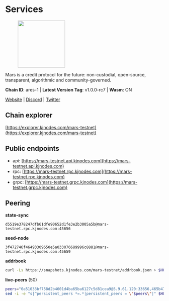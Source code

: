# Services

<figure><img src="https://raw.githubusercontent.com/kj89/testnet_manuals/main/pingpub/logos/mars.png" width="150" alt=""><figcaption></figcaption></figure>

Mars is a credit protocol for the future: non-custodial,  open-source, transparent, algorithmic and community-governed.

**Chain ID**: ares-1 | **Latest Version Tag**: v1.0.0-rc7 | **Wasm**: ON

[Website](https://marsprotocol.io) | [Discord](https://discord.gg/marsprotocol) | [Twitter](https://twitter.com/mars_protocol)




## Chain explorer
[https://explorer.kjnodes.com/mars-testnet](https://explorer.kjnodes.com/mars-testnet)

## Public endpoints

* api: [https://mars-testnet.api.kjnodes.com](https://mars-testnet.api.kjnodes.com)
* rpc: [https://mars-testnet.rpc.kjnodes.com](https://mars-testnet.rpc.kjnodes.com)
* grpc: [https://mars-testnet.grpc.kjnodes.com](https://mars-testnet.grpc.kjnodes.com)

## Peering

**state-sync**

```text
d5519e378247dfb61dfe90652d1fe3e2b3005a5b@mars-testnet.rpc.kjnodes.com:45656
```

**seed-node**

```text
3f472746f46493309650e5a033076689996c8881@mars-testnet.rpc.kjnodes.com:45659
```

**addrbook**
```bash
curl -Ls https://snapshots.kjnodes.com/mars-testnet/addrbook.json > $HOME/.mars/config/addrbook.json
```

**live-peers** (50)
```bash
peers="0a51033bf758d2b4601d4ba65ba6127c5d81cea9@5.9.61.120:33656,465b47a9e3e26b385303791bc3c992f42b77393d@65.109.171.155:26656,7c7f52bf26d5ec2dcc9e016c0f521e0b2fe77fcd@95.214.55.25:26656,f1bc9d703500d54fdc2802552d2e31449028dea7@148.251.53.202:26656,d5519e378247dfb61dfe90652d1fe3e2b3005a5b@65.109.68.190:45656,714dfd0efb57197bbcf96b1f8ce9c2cdafd84b72@185.245.183.172:39656,ac73f0ba9b2111a83abe35cf12b361c360ce7e24@185.219.142.32:17656,14ba3b19424301a6bb58c27663a0323a81866d5d@134.122.82.186:26656,0d0aff593a7672e6b1b3a6898cecfed7624d7a82@141.94.73.93:60556,e5368b2539e4ef62e724e9bd7b5d207256184df9@65.109.116.110:26656,3f83067376eec1d4f97a585b76266cc5b951d02d@144.76.90.130:33656,2f626cb709818afae893a8238946cd176748c622@170.64.188.161:20656,fe8d614aa5899a97c11d0601ef50c3e7ce17d57b@65.108.233.109:18556,23a974706067275d6d293d14835a29bff2fd91b6@157.245.210.206:20656,e5577ecbf793ce92ce5993c4841a340a4c9db64b@65.108.204.119:46656,09203a69a212cba7516c9928800fb7de4dc7b52b@159.69.138.47:33656,d2e3c13b830a7653498553f7423d81607093f7be@147.182.242.103:20656,2fb0eb08adb9ea1f7965efb65974948e8c234fef@116.202.165.116:33656,4b66ccb20f36e46b980b54f7cd96ee8c4b603a90@65.108.72.233:12656,2bdb587f6202165f3c66b730e437afe00c8de171@194.163.132.91:26656,60d14251556cb23542adb8a98046559f75354a16@38.242.219.49:26656,5c2a752c9b1952dbed075c56c600c3a79b58c395@178.211.139.77:27056,cebe0a3be105df1c5682bfcb9692b43bed8b4378@178.208.252.54:28656,9738dba326613b2514c0a658d884ae651d08b28e@144.91.70.120:34656,c5a39b97f56d73185ceb904899c65ad8d1390364@199.175.98.135:26656,7f7224da28d362569664faa0430d980982d232a5@144.126.128.215:20656,1b4c9d74ca45ff542e8213446e9b384b311d0bea@65.108.200.248:55556,e4662fe7ec1a724063fa10654da1581a722dba0b@138.2.95.245:20656,3b2c8bc6a1dba482f6d85e19f78355a9f64950e2@65.109.88.254:32656,9847d03c789d9c87e84611ebc3d6df0e6123c0cc@91.194.30.203:10656,8f50c04195cc82d0da34e33cfeb0daa694b14479@65.108.105.48:18556,931d82351a5b96a1e9838008636b98c6e6b530bc@65.108.225.158:18556,9e6eac82887f7422bc49651f8ffda6bfd2848f53@74.208.244.144:20656,a4ca75792b6802bbe23f409166f29defc8f11b42@159.89.205.107:20656,9cbfc4ce6f6825e31f4fa517bbe853bd98449c7b@37.187.78.201:45656,643e745c800b97fb28565f7c077c8c67375dd9c7@65.108.244.233:26656,cc433ed254401c8d037f14fd7f11a4626a480d21@159.89.196.188:20656,41c2771869f1285ba79aabd0568fcd0788d00c7d@65.109.112.20:11154,77c8fe95cc4a1b977e03bda41f47a4fa3e867895@185.202.236.112:20656,70b4e6ad0c9c3a125acdec4ca47ac148c7e6f552@3.7.14.82:26656,9d0a00d457f735bda2343abf632e8032a961f5d7@194.61.28.30:29656,a841d3e526089172867a73b709fd14e1d9fb87bd@65.108.231.124:22656,f0553f0d589675d7fa43fd484eb3d0f426129e8d@199.175.98.115:26656,42d86e816afed0cb7d220128960e9b8e3da0aa43@118.68.153.166:20656,0a589d1ce953bb7acaaf5aa9002dfac36fc42649@199.175.98.136:26656,8558a2f123d65b11bd1821bb0f87db5c633ffabe@95.214.52.144:43656,3a3176133ef82ce0bc60608826370945a3620c8a@185.250.37.82:20656,9683a018c2e6815b4f4f607d232d721329ae0a46@176.126.87.86:20656,42f4f53d6ffb55662cf2b65396075f784a1e9a52@5.189.149.159:26656,b9c1fb604f314a0b7340bdf2c44fa85ad67ed2ad@38.242.241.61:20656"
sed -i -e "s|^persistent_peers *=.*|persistent_peers = \"$peers\"|" $HOME/.mars/config/config.toml
```
